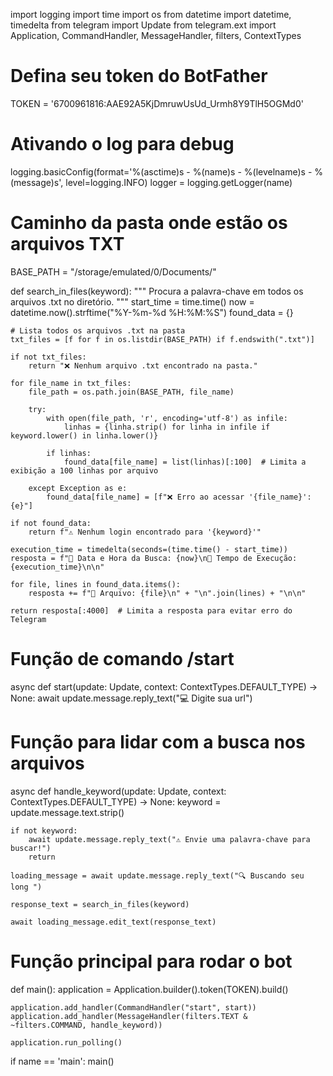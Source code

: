 import logging
import time
import os
from datetime import datetime, timedelta
from telegram import Update
from telegram.ext import Application, CommandHandler, MessageHandler, filters, ContextTypes

# Defina seu token do BotFather
TOKEN = '6700961816:AAE92A5KjDmruwUsUd_Urmh8Y9TlH5OGMd0'

# Ativando o log para debug
logging.basicConfig(format='%(asctime)s - %(name)s - %(levelname)s - %(message)s',
                    level=logging.INFO)
logger = logging.getLogger(name)

# Caminho da pasta onde estão os arquivos TXT
BASE_PATH = "/storage/emulated/0/Documents/"

def search_in_files(keyword):
    """ Procura a palavra-chave em todos os arquivos .txt no diretório. """
    start_time = time.time()
    now = datetime.now().strftime("%Y-%m-%d %H:%M:%S")
    found_data = {}

    # Lista todos os arquivos .txt na pasta
    txt_files = [f for f in os.listdir(BASE_PATH) if f.endswith(".txt")]

    if not txt_files:
        return "❌ Nenhum arquivo .txt encontrado na pasta."

    for file_name in txt_files:
        file_path = os.path.join(BASE_PATH, file_name)
        
        try:
            with open(file_path, 'r', encoding='utf-8') as infile:
                linhas = {linha.strip() for linha in infile if keyword.lower() in linha.lower()}

            if linhas:
                found_data[file_name] = list(linhas)[:100]  # Limita a exibição a 100 linhas por arquivo

        except Exception as e:
            found_data[file_name] = [f"❌ Erro ao acessar '{file_name}': {e}"]

    if not found_data:
        return f"⚠️ Nenhum login encontrado para '{keyword}'"

    execution_time = timedelta(seconds=(time.time() - start_time))
    resposta = f"📅 Data e Hora da Busca: {now}\n🔢 Tempo de Execução: {execution_time}\n\n"

    for file, lines in found_data.items():
        resposta += f"📂 Arquivo: {file}\n" + "\n".join(lines) + "\n\n"

    return resposta[:4000]  # Limita a resposta para evitar erro do Telegram

# Função de comando /start
async def start(update: Update, context: ContextTypes.DEFAULT_TYPE) -> None:
    await update.message.reply_text("💻 Digite sua url")

# Função para lidar com a busca nos arquivos
async def handle_keyword(update: Update, context: ContextTypes.DEFAULT_TYPE) -> None:
    keyword = update.message.text.strip()

    if not keyword:
        await update.message.reply_text("⚠️ Envie uma palavra-chave para buscar!")
        return

    loading_message = await update.message.reply_text("🔍 Buscando seu long ")

    response_text = search_in_files(keyword)

    await loading_message.edit_text(response_text)

# Função principal para rodar o bot
def main():
    application = Application.builder().token(TOKEN).build()

    application.add_handler(CommandHandler("start", start))
    application.add_handler(MessageHandler(filters.TEXT & ~filters.COMMAND, handle_keyword))

    application.run_polling()

if name == 'main':
    main()